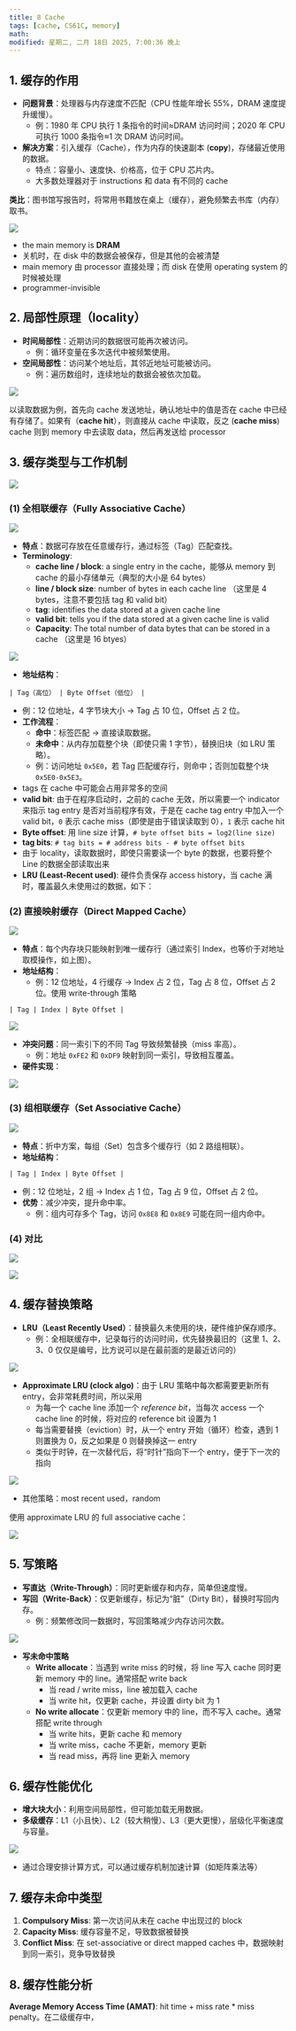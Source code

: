 ```yaml
---
title: 8 Cache
tags: [cache, CS61C, memory]
math: 
modified: 星期二, 二月 18日 2025, 7:00:36 晚上
---
```


## **1. 缓存的作用**

- **问题背景**：处理器与内存速度不匹配（CPU 性能年增长 55%，DRAM 速度提升缓慢）。
    - 例：1980 年 CPU 执行 1 条指令的时间≈DRAM 访问时间；2020 年 CPU 可执行 1000 条指令≈1 次 DRAM 访问时间。
- **解决方案**：引入缓存（Cache），作为内存的快速副本 (**copy**)，存储最近使用的数据。
    - 特点：容量小、速度快、价格高，位于 CPU 芯片内。
    - 大多数处理器对于 instructions 和 data 有不同的 cache

**类比**：图书馆写报告时，将常用书籍放在桌上（缓存），避免频繁去书库（内存）取书。

![](https://cdn.jsdelivr.net/gh/KinnariyaMamaTanha/Images@images/20250216150111327.png)

- the main memory is **DRAM**
- 关机时，在 disk 中的数据会被保存，但是其他的会被清楚
- main memory 由 processor 直接处理；而 disk 在使用 operating system 的时候被处理
- programmer-invisible

## **2. 局部性原理（locality）**

- **时间局部性**：近期访问的数据很可能再次被访问。
    - 例：循环变量在多次迭代中被频繁使用。
- **空间局部性**：访问某个地址后，其邻近地址可能被访问。
    - 例：遍历数组时，连续地址的数据会被依次加载。

![](https://cdn.jsdelivr.net/gh/KinnariyaMamaTanha/Images@images/20250216151105728.png)

以读取数据为例，首先向 cache 发送地址，确认地址中的值是否在 cache 中已经有存储了。如果有（**cache hit**），则直接从 cache 中读取，反之 (**cache miss**) cache 则到 memory 中去读取 data，然后再发送给 processor

## **3. 缓存类型与工作机制**

![](https://cdn.jsdelivr.net/gh/KinnariyaMamaTanha/Images@images/20250216153242474.png)

### **(1) 全相联缓存（Fully Associative Cache）**

![](https://cdn.jsdelivr.net/gh/KinnariyaMamaTanha/Images@images/20250217084256537.png)

- **特点**：数据可存放在任意缓存行，通过标签（Tag）匹配查找。
- **Terminology**:
    -  **cache line / block**: a single entry in the cache，能够从 memory 到 cache 的最小存储单元（典型的大小是 64 bytes）
    -  **line / block size**: number of bytes in each cache line （这里是 4 bytes，注意不要包括 tag 和 valid bit）
    -  **tag**: identifies the data stored at a given cache line
    -  **valid bit**: tells you if the data stored at a given cache line is valid
    -  **Capacity**: The total number of data bytes that can be stored in a cache （这里是 16 btyes）

![](https://cdn.jsdelivr.net/gh/KinnariyaMamaTanha/Images@images/20250218151631316.png)

- **地址结构**：  

```  
| Tag（高位） | Byte Offset（低位） |  
```  

- 例：12 位地址，4 字节块大小 → Tag 占 10 位，Offset 占 2 位。
- **工作流程**：  
    - **命中**：标签匹配 → 直接读取数据。
    - **未命中**：从内存加载整个块（即使只需 1 字节），替换旧块（如 LRU 策略）。
    - 例：访问地址 `0x5E0`，若 Tag 匹配缓存行，则命中；否则加载整个块 `0x5E0-0x5E3`。
- tags 在 cache 中可能会占用非常多的空间
- **valid bit**: 由于在程序启动时，之前的 cache 无效，所以需要一个 indicator 来指示 tag entry 是否对当前程序有效，于是在 cache tag entry 中加入一个 valid bit，`0` 表示 cache miss（即使是由于错误读取到 0），`1` 表示 cache hit
- **Byte offset**: 用 line size 计算，`# byte offset bits = log2(line size)`
- **tag bits**: `# tag bits = # address bits - # byte offset bits`
- 由于 locality，读取数据时，即使只需要读一个 byte 的数据，也要将整个 Line 的数据全部读取出来
- **LRU (Least-Recent used)**: 硬件负责保存 access history，当 cache 满时，覆盖最久未使用过的数据，如下：

### **(2) 直接映射缓存（Direct Mapped Cache）**

![](https://cdn.jsdelivr.net/gh/KinnariyaMamaTanha/Images@images/20250217091844594.png)

- **特点**：每个内存块只能映射到唯一缓存行（通过索引 Index，也等价于对地址取模操作，如上图）。
- **地址结构**：  
    - 例：12 位地址，4 行缓存 → Index 占 2 位，Tag 占 8 位，Offset 占 2 位。使用 write-through 策略

```  
| Tag | Index | Byte Offset |  
```  

![](https://cdn.jsdelivr.net/gh/KinnariyaMamaTanha/Images@images/20250217092204594.png)

- **冲突问题**：同一索引下的不同 Tag 导致频繁替换（miss 率高）。
    - 例：地址 `0xFE2` 和 `0xDF9` 映射到同一索引，导致相互覆盖。
- **硬件实现**：

![](https://cdn.jsdelivr.net/gh/KinnariyaMamaTanha/Images@images/20250217092337052.png)

### **(3) 组相联缓存（Set Associative Cache）**

![](https://cdn.jsdelivr.net/gh/KinnariyaMamaTanha/Images@images/20250217093025769.png)

- **特点**：折中方案，每组（Set）包含多个缓存行（如 2 路组相联）。
- **地址结构**：  

```  
| Tag | Index | Byte Offset |  
```  

 - 例：12 位地址，2 组 → Index 占 1 位，Tag 占 9 位，Offset 占 2 位。
- **优势**：减少冲突，提升命中率。
  - 例：组内可存多个 Tag，访问 `0x8E8` 和 `0x8E9` 可能在同一组内命中。

### (4) 对比

![](https://cdn.jsdelivr.net/gh/KinnariyaMamaTanha/Images@images/20250218185135572.png)

![](https://cdn.jsdelivr.net/gh/KinnariyaMamaTanha/Images@images/20250218190112846.png)

## **4. 缓存替换策略**

- **LRU（Least Recently Used）**：替换最久未使用的块，硬件维护保存顺序。
    - 例：全相联缓存中，记录每行的访问时间，优先替换最旧的（这里 1、2、3、0 仅仅是编号，比方说可以是在最前面的是最近访问的）

![](https://cdn.jsdelivr.net/gh/KinnariyaMamaTanha/Images@images/20250217090027494.png)

- **Approximate LRU (clock algo)**：由于 LRU 策略中每次都需要更新所有 entry，会非常耗费时间，所以采用
    - 为每一个 cache line 添加一个 *reference bit*，当每次 access 一个 cache line 的时候，将对应的 reference bit 设置为 1
    - 每当需要替换（eviction）时，从一个 entry 开始（循环）检查，遇到 1 则置换为 0，反之如果是 0 则替换掉这一 entry
    - 类似于时钟，在一次替代后，将“时针”指向下一个 entry，便于下一次的指向

![](https://cdn.jsdelivr.net/gh/KinnariyaMamaTanha/Images@images/20250218183209211.png)

- 其他策略：most recent used，random

使用 approximate LRU 的 full associative cache：

![](https://cdn.jsdelivr.net/gh/KinnariyaMamaTanha/Images@images/20250218183431525.png)

## **5. 写策略**

- **写直达（Write-Through）**：同时更新缓存和内存，简单但速度慢。
- **写回（Write-Back）**：仅更新缓存，标记为“脏”（Dirty Bit），替换时写回内存。
    - 例：频繁修改同一数据时，写回策略减少内存访问次数。

![](https://cdn.jsdelivr.net/gh/KinnariyaMamaTanha/Images@images/20250217090335444.png)

- **写未命中策略**
    - **Write allocate**：当遇到 write miss 的时候，将 line 写入 cache 同时更新 memory 中的 line。通常搭配 write back
        - 当 read / write miss，line 被加载入 cache
        - 当 write hit，仅更新 cache，并设置 dirty bit 为 1
    - **No write allocate**：仅更新 memory 中的 line，而不写入 cache。通常搭配 write through
        - 当 write hits，更新 cache 和 memory
        - 当 write miss，cache 不更新，memory 更新
        - 当 read miss，再将 line 更新入 memory

## **6. 缓存性能优化**

- **增大块大小**：利用空间局部性，但可能加载无用数据。
- **多级缓存**：L1（小且快）、L2（较大稍慢）、L3（更大更慢），层级化平衡速度与容量。

![](https://cdn.jsdelivr.net/gh/KinnariyaMamaTanha/Images@images/20250218191308113.png)

- 通过合理安排计算方式，可以通过缓存机制加速计算（如矩阵乘法等）

## **7. 缓存未命中类型**

1. **Compulsory Miss**: 第一次访问从未在 cache 中出现过的 block
2. **Capacity Miss**: 缓存容量不足，导致数据被替换
3. **Conflict Miss**: 在 set-associative or direct mapped caches 中，数据映射到同一索引，竞争导致替换

## **8. 缓存性能分析**

**Average Memory Access Time (AMAT)**: hit time + miss rate * miss penalty。在二级缓存中，